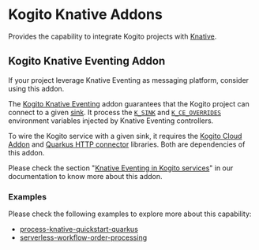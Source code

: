 # Kogito Knative Addons

Provides the capability to integrate Kogito projects with [Knative](https://knative.dev/).

## Kogito Knative Eventing Addon

If your project leverage Knative Eventing as messaging platform, consider using this addon.

The [Kogito Knative Eventing](eventing) addon guarantees that the Kogito project can connect to a
given [sink](https://knative.dev/docs/developer/eventing/sinks/). It process
the [`K_SINK`](https://knative.dev/development/developer/eventing/sources/sinkbinding/)
and [`K_CE_OVERRIDES`](https://knative.dev/development/developer/eventing/sources/sinkbinding/reference/#cloudevent-overrides)
environment variables injected by Knative Eventing controllers.

To wire the Kogito service with a given sink, it requires the [Kogito Cloud Addon](../cloudevents)
and [Quarkus HTTP connector](https://quarkus.io/guides/reactive-messaging-http.html)
libraries. Both are dependencies of this addon.

Please check the
section "[Knative Eventing in Kogito services](https://docs.jboss.org/kogito/release/latest/html_single/#con-knative-eventing_kogito-developing-process-services)"
in our documentation to know more about this addon.

### Examples

Please check the following examples to explore more about this capability:

- [process-knative-quickstart-quarkus](https://github.com/kiegroup/kogito-examples/tree/stable/process-knative-quickstart-quarkus)
- [serverless-workflow-order-processing](https://github.com/kiegroup/kogito-examples/tree/stable/serverless-workflow-order-processing)
